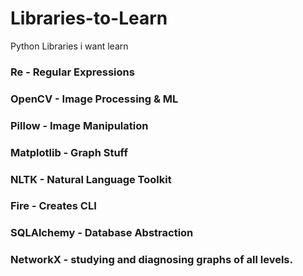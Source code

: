 # Libraries-to-Learn
Python Libraries i want learn

### Re - Regular Expressions <br>
### OpenCV - Image Processing & ML <br>
### Pillow - Image Manipulation<br>
### Matplotlib - Graph Stuff<br>
### NLTK - Natural Language Toolkit<br>
### Fire - Creates CLI <br>
### SQLAlchemy - Database Abstraction<br>
### NetworkX - studying and diagnosing graphs of all levels. <br>
